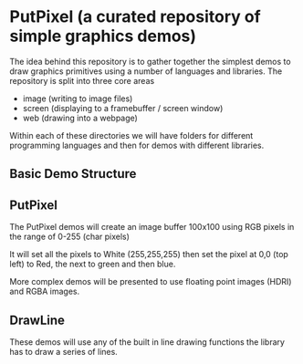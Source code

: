 # PutPixel (a curated repository of simple graphics demos)

The idea behind this repository is to gather together the simplest demos to draw graphics primitives using a number of languages and libraries. The repository is split into three core areas 

- image (writing to image files)
- screen (displaying to a framebuffer / screen window)
- web (drawing into a webpage)

Within each of these directories we will have folders for different programming languages and then for demos with different libraries.

## Basic Demo Structure

## PutPixel

The PutPixel demos will create an image buffer 100x100 using RGB pixels in the range of 0-255 (char pixels)

It will set all the pixels to White (255,255,255) then set the pixel at 0,0 (top left) to Red, the next to green and then blue.

More complex demos will be presented to use floating point images (HDRI) and RGBA images.

## DrawLine

These demos will use any of the built in line drawing functions the library has to draw a series of lines.